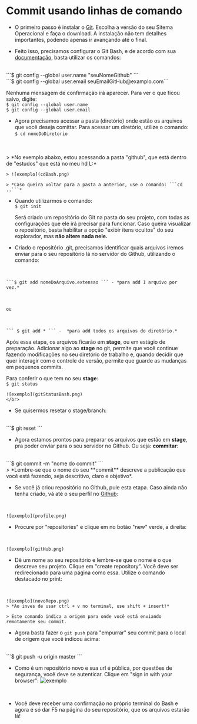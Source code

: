 # Commit usando linhas de comando
* O primeiro passo é instalar o [Git](https://git-scm.com/downloads). Escolha a versão do seu Sitema Operacional e faça o download. A instalação não tem detalhes importantes, podendo apenas ir avançando até o final. 

* Feito isso, precisamos configurar o Git Bash, e de acordo com sua [documentação](https://git-scm.com/book/en/v2/Getting-Started-First-Time-Git-Setup), basta utilizar os comandos: 
</br>
```$ git config --global user.name "seuNomeGithub" ```
</br>
```$ git config --global user.email seuEmailGitHub@examplo.com```

   Nenhuma mensagem de confirmação irá aparecer. Para ver o que ficou salvo, digite:
</br>
```$ git config --global user.name ```
</br>
```$ git config --global user.email```

* Agora precisamos acessar a pasta (diretório) onde estão os arquivos que você deseja comittar. Para acessar um diretório, utilize o comando: </br>
```$ cd nomeDoDiretorio```
</br>
</br>
    > *No exemplo abaixo, estou acessando a pasta "github", que está dentro de "estudos" que está no meu hd L:*

    > ![exemplo](cdBash.png)

    > *Caso queira voltar para a pasta a anterior, use o comando: ```cd ..```*

* Quando utilizarmos o comando:
  </br>
```$ git init```
  
  
   Será criado um repositório do Git na pasta do seu projeto, com todas as configurações que ele irá precisar para funcionar. Caso queira visualizar o repositório, basta habilitar a opção "exibir itens ocultos" do seu explorador, mas **não altere nada nele.**

* Criado o repositório .git, precisamos identificar quais arquivos iremos enviar para o seu repositório lá no servidor do Github, utilizando o comando:
</br>

    ```$ git add nomeDoArquivo.extensao ``` - *para add 1 arquivo por vez.*
</br>

    ou
</br>

    ``` $ git add * ``` -  *para add todos os arquivos do diretório.*

   Após essa etapa, os arquivos ficarão em **stage**, ou em estágio de preparação. Adicionar algo ao **stage** no git, permite que você continue fazendo modificações no seu diretório de trabalho e, quando decidir que quer interagir com o controle de versão, permite que guarde as mudanças em pequenos commits.

   Para conferir o que tem no seu **stage**:
   </br>
    ```$ git status ``` 
   </br>

    ![exemplo](gitStatusBash.png)
    </br>
* Se quisermos resetar o stage/branch:
</br>
    ```$ git reset ``` 
</br>

* Agora estamos prontos para preparar os arquivos que estão em **stage**, pra poder enviar para o seu servidor no Github. Ou seja: **commitar**:
</br>
    ```$ git commit -m "nome do commit" ``` 
</br>
    > *Lembre-se que o nome do seu **commit** descreve a publicação que você está fazendo, seja descritivo, claro e objetivo*.

* Se você já criou repositório no Github, pule esta etapa. Caso ainda não tenha criado, vá até o seu perfil no [Github](https://github.com/):
 </br>

    ![exemplo](profile.png) 
  
* Procure por "repositories" e clique em no botão "new" verde, a direita:
</br>

    ![exemplo](gitHub.png)


* Dê um nome ao seu repositório e lembre-se que o nome é o que descreve seu projeto. Clique em "create repository". Você deve ser redirecionado para uma página como essa. Utilize o comando destacado no print:
</br>

    ![exemplo](novoRepo.png)
    > *Ao inves de usar ctrl + v no terminal, use shift + insert!*

    > Este comando indica a origem para onde você está enviando remotamente seu commit.

* Agora basta fazer o ```git push``` para "empurrar" seu commit para o local de origem que você indicou acima:
</br>
    ```$ git push -u origin master ``` 
</br>

* Como é um repositório novo e sua url é pública, por questões de segurança, você deve se autenticar. Clique em "sign in with your browser":
    ![exemplo](perm.png)
</br>

* Você deve receber uma confirmação no próprio terminal do Bash e agora é só dar F5 na página do seu repositório, que os arquivos estarão lá! 








